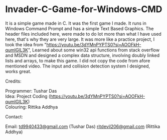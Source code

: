 # Invader-C-Game-for-Windows-CMD

It is a simple game made in C. It was the first game I made. It runs in Windows Command Prompt and has a simple Text Based Graphics.
The header files included here, were made to do lot more than what I have used here, that's why they are very large. It was more like
a practice project, I took the idea from "https://youtu.be/3dYMnPYPTS0?si=AOOFkH-qumIGlL3K", Learned about some win32 api functions from
stack overflow and MSDN and designed a complex data structure, involving doubly linked lists and arrays, to make this game. I did not copy the
code from afore mentioned video. The input and collision detection system I designed, works great.

Credits:

Programmer: Tushar Das<br>
Idea: Project Coding (https://youtu.be/3dYMnPYPTS0?si=AOOFkH-qumIGlL3K)<br>
Colouring: Rittika Addhya

Contact:

Email:
td9940433@gmail.com (Tushar Das)
ritdevil206@gmail.com (Rittika Addhya)
